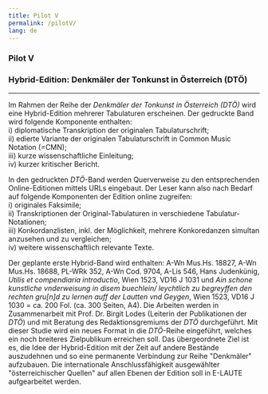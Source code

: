 ```yaml
---
title: Pilot V
permalink: /pilotV/
lang: de
---
```


### Pilot V
### Hybrid-Edition: Denkmäler der Tonkunst in Österreich (DTÖ)
___


Im Rahmen der Reihe der _Denkmäler der Tonkunst in Österreich (DTÖ)_
wird eine Hybrid-Edition mehrerer Tabulaturen erscheinen. Der gedruckte Band wird folgende Komponente enthalten:  
i) diplomatische Transkription der originalen Tabulaturschrift;  
ii) edierte Variante der originalen Tabulaturschrift in Common Music Notation (=CMN);    
iii) kurze wissenschaftliche Einleitung;    
iv) kurzer kritischer Bericht.  

In den gedruckten _DTÖ_-Band werden Querverweise zu den entsprechenden Online-Editionen mittels URLs eingebaut. Der Leser kann also nach Bedarf auf folgende Komponenten der Edition online zugreifen:  
i) originales Faksimile;  
ii) Transkriptionen der Original-Tabulaturen in verschiedene Tabulatur-Notationen;  
iii) Konkordanzlisten, inkl. der Möglichkeit, mehrere Konkoredanzen simultan anzusehen und zu vergleichen;  
iv) weitere wissenschaftlich relevante Texte.   

Der geplante erste Hybrid-Band wird enthalten: A-Wn Mus.Hs. 18827, A-Wn Mus.Hs. 18688, PL-WRk 352, A-Wn Cod. 9704, A-Lis 546, Hans Judenkünig, _Utilis et compendiaria introductio_, Wien 1523, VD16 J 1031 und _Ain schone kunstliche vnderweisung in disem buechlein/ leychtlich zu begreyffen den rechten gru[n]d zu lernen auff der Lautten vnd Geygen_, Wien 1523, VD16 J 1030
= ca. 200 Fol. (ca. 300 Seiten, A4). Die Arbeiten werden in Zusammenarbeit mit Prof. Dr. Birgit Lodes
(Leiterin der Publikationen der _DTÖ_) und mit Beratung des Redaktionsgremiums der _DTÖ_ durchgeführt.
Mit dieser Studie wird ein neues Format in die _DTÖ_-Reihe eingeführt, welches ein noch breiteres Zielpublikum erreichen soll. Das übergeordnete Ziel ist es, die Idee der Hybrid-Edition mit der Zeit auf andere Bestände auszudehnen und so eine permanente Verbindung zur Reihe "Denkmäler" aufzubauen. Die internationale Anschlussfähigkeit ausgewählter "österreichischer Quellen" auf allen Ebenen der Edition soll in E-LAUTE aufgearbeitet werden.
